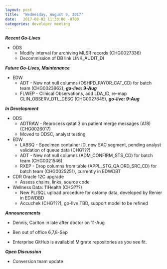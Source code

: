 ```yaml
---
layout: post
title:  "Wednesday, August 9, 2017"
date:   2017-08-02 11:30:00 -0700
categories: developer meeting
---
```

**_Recent Go-Lives_**
* ODS
	* Modify interval for archiving MLSR records (CHG0027336)
	* Decommission of DB link LINK_AUDIT_DI

**_Future Go-Lives, Maintenance_**
* EDW
	* ADT - New not null columns (OSHPD_PAYOR_CAT_CD) for batch team (CHG0023962), **_go-live: 9-Aug_**
	* FLWEP - Clinical Observations, add LDA_ID, re-map CLIN_OBSERV_DTL_DESC (CHG0027645), **_go-live: 9-Aug_**
  
**_In Development_**
* ODS
	* ADTRAW - Reprocess qstat 3 on patient merge messages (A18) (CHG0026017)
	* Moved to ODSC, analyst testing
* EDW
	* LABSQ - Specimen container ID, new SAC segment, pending analyst validation of queue data (CHG???)
	* ADT -  New not null columns (ADM_CONFIRM_STS_CD) for batch team (CHG0021546)
	* RXEP - Drop columns from table (APPL_STG_QA.ORD_SRC_CD) for batch team (CHG0025251), currently in EDWDBT
* CDR Oracle 12C upgrade
	* Assess chains, links, source code
* Wellness Data: 11Health (CHG???)
	* New PL/SQL upload procedure for ostomy data, developed by Renier in EDWDBD
	* Accuchek (CHG???), go-live TBD, support model to be refined

**_Announcements_**
* Dennis, Carlton in late after doctor on 11-Aug
* Ben out of office 6,7,8-Sep

* Enterprise GitHub is available!  Migrate repositories as you see fit.

**_Open Discussion_**
* Conversion team update
